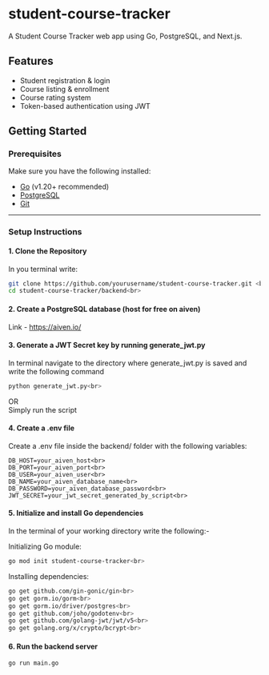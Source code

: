 # student-course-tracker
A Student Course Tracker web app using Go, PostgreSQL, and Next.js.

## Features

- Student registration & login
- Course listing & enrollment
- Course rating system
- Token-based authentication using JWT

## Getting Started

### Prerequisites

Make sure you have the following installed:

- [Go](https://golang.org/dl/) (v1.20+ recommended)
- [PostgreSQL](https://www.postgresql.org/download/)
- [Git](https://git-scm.com/)


---

###  Setup Instructions

#### 1. Clone the Repository

In you terminal write:<br>

```bash
git clone https://github.com/yourusername/student-course-tracker.git <br>
cd student-course-tracker/backend<br>
```

#### 2. Create a PostgreSQL database (host for free on aiven)

Link - https://aiven.io/

#### 3. Generate a JWT Secret key by running generate_jwt.py

In terminal navigate to the directory where generate_jwt.py is saved and write the following command<br>

```bash
python generate_jwt.py<br>
```

OR<br>
Simply run the script

#### 4. Create a .env file

Create a .env file inside the backend/ folder with the following variables:<br>

```
DB_HOST=your_aiven_host<br>
DB_PORT=your_aiven_port<br>
DB_USER=your_aiven_user<br>
DB_NAME=your_aiven_database_name<br>
DB_PASSWORD=your_aiven_database_password<br>
JWT_SECRET=your_jwt_secret_generated_by_script<br>
```

#### 5. Initialize and install Go dependencies

In the terminal of your working directory write the following:-<br>

Initializing Go module:<br>

```bash
go mod init student-course-tracker<br>
```

Installing dependencies:<br>

```bash
go get github.com/gin-gonic/gin<br>
go get gorm.io/gorm<br>
go get gorm.io/driver/postgres<br>
go get github.com/joho/godotenv<br>
go get github.com/golang-jwt/jwt/v5<br>
go get golang.org/x/crypto/bcrypt<br>
```

#### 6. Run the backend server

```bash
go run main.go
```




